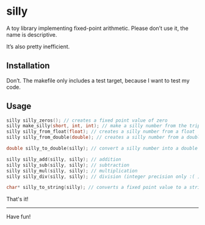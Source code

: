 # silly

A toy library implementing fixed-point arithmetic.
Please don’t use it, the name is descriptive.

It’s also pretty inefficient.

## Installation

Don’t. The makefile only includes a test target, because I want to test my code.

## Usage

```c
silly silly_zeros(); // creates a fixed point value of zero
silly make_silly(short, int, int); // make a silly number from the triple (negative?, before decimal, after)
silly silly_from_float(float); // creates a silly number from a float
silly silly_from_double(double); // creates a silly number from a double

double silly_to_double(silly); // convert a silly number into a double

silly silly_add(silly, silly); // addition
silly silly_sub(silly, silly); // subtraction
silly silly_mul(silly, silly); // multiplication
silly silly_div(silly, silly); // division (integer precision only :( )

char* silly_to_string(silly); // converts a fixed point value to a string (memory is now yours)
```

That's it!

<hr/>

Have fun!
